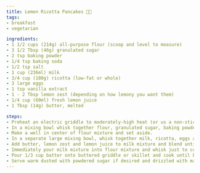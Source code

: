 ```yaml
---
title: Lemon Ricotta Pancakes 🍋🥞
tags:
- breakfast
- vegetarian

ingredients:
- 1 1/2 cups (214g) all-purpose flour (scoop and level to measure)
- 3 1/2 Tbsp (46g) granulated sugar
- 2 tsp baking powder
- 1/4 tsp baking soda
- 1/2 tsp salt
- 1 cup (236ml) milk
- 3/4 cup (180g) ricotta (low-fat or whole)
- 3 large eggs
- 1 tsp vanilla extract
- 1 - 2 Tbsp lemon zest (depending on how lemony you want them)
- 1/4 cup (60ml) fresh lemon juice
- 1 Tbsp (14g) butter, melted

steps:
- Preheat an electric griddle to moderately-high heat (or us a non-stick skillet set over medium heat).
- In a mixing bowl whisk together flour, granulated sugar, baking powder, baking soda and salt for 20 seconds.
- Make a well in center of flour mixture and set aside.
- In a separate large mixing bowl, whisk together milk, ricotta, eggs and vanilla until well blended.
- Add butter, lemon zest and lemon juice to milk mixture and blend until combined (it will curdle a little, that's fine).
- Immediately pour milk mixture into flour mixture and whisk just to combined (batter should be slightly lumpy).
- Pour 1/3 cup batter onto buttered griddle or skillet and cook until bubbles begin to appear on surface and bottom is golden brown, then flip and cook opposite side until golden brown.
- Serve warm dusted with powdered sugar if desired and drizzled with maple or berry syrup.
---
```

